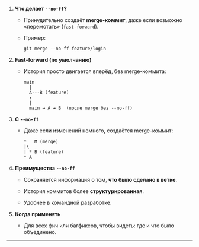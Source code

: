 

1. **Что делает `--no-ff`?**
    
    - Принудительно создаёт **merge-коммит**, даже если возможно «перемотать» (`fast-forward`).
        
    - Пример:
        
        ```
        git merge --no-ff feature/login
        ```
        
2. **Fast-forward (по умолчанию)**
    
    - История просто двигается вперёд, без merge-коммита:
        
        ```
        main
          |
          A---B (feature)
          ↑
          |
          main → A → B  (после merge без --no-ff)
        ```
        
3. **С `--no-ff`**
    
    - Даже если изменений немного, создаётся merge-коммит:
        
        ```
        *   M (merge)
        |\
        | * B (feature)
        * A
        ```
        
4. **Преимущества `--no-ff`**
    
    - Сохраняется информация о том, **что было сделано в ветке**.
        
    - История коммитов более **структурированная**.
        
    - Удобнее в командной разработке.
        
5. **Когда применять**
    
    - Для всех фич или багфиксов, чтобы видеть: где и что было объединено.
        

---
